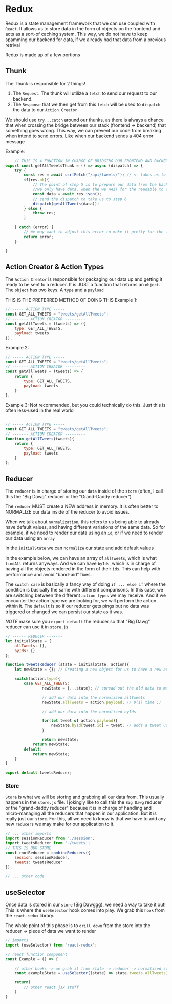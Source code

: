# Redux

Redux is a state management framework that we can use coupled with `React`. It allows us to store data in the form of objects on the frontend and acts as a sort-of caching system. This way, we do not have to keep spamming our backend for data, if we already had that data from a previous retrival

Redux is made up of a few portions


## Thunk

The Thunk is responsible for 2 things!
1. The `Request`. The thunk will utilize a `fetch` to send our request to our backend.
2. The `Response` that we then get from this `fetch` will be used to `dispatch` the data to our `Action Creator`

We should use `try...catch` around our thunks, as there is always a chance that when crossing the bridge between our stack (frontend -> backend) that something goes wrong. This way, we can prevent our code from breaking when intend to send errors. Like when our backend sends a 404 error message


Example:

```js
    // THIS IS A FUNCTION IN CHARGE OF BRIDGING OUR FRONTEND AND BACKEND
export const getAllTweetsThunk = () => async (dispatch) => {
    try {
        const res = await csrfFetch("/api/tweets/"); // <- takes us to step 4
        if(res.ok){
            // The point of step 5 is to prepare our data from the backend to be stored (cached)
            //we only have data, when the we WAIT for the readable to stream to be read
            const data = await res.json();
            // send the dispatch to take us to step 6
            dispatch(getAllTweets(data));
        } else {
            throw res;
        }

    } catch (error) {
        // We may want to adjust this error to make it pretty for the frontend to display
        return error;
    }

}

```

## Action Creator & Action Types

The `Action Creator` is responsible for packaging our data up and getting it ready to be sent to a reducer. It is JUST a function that returns an `object`. The `object` has two keys. A `type` and a `payload`

THIS IS THE PREFERRED METHOD OF DOING THIS
Example 1:

```js
// ----- ACTION TYPE -----
const GET_ALL_TWEETS = "tweets/getAllTweets";
// ------- ACTION CREATOR ---------
const getAllTweets = (tweets) => ({
    type: GET_ALL_TWEETS,
    payload: tweets
});

```

Example 2:

```js
// ----- ACTION TYPE -----
const GET_ALL_TWEETS = "tweets/getAllTweets";
// ------- ACTION CREATOR ---------
const getAllTweets = (tweets) => {
    return {
        type: GET_ALL_TWEETS,
        payload: tweets
    }
};


```



Example 3:  Not recommended, but you could technically do this. Just this is often less-used in the real world

```js

// ----- ACTION TYPE -----
const GET_ALL_TWEETS = "tweets/getAllTweets";
// ------- ACTION CREATOR ---------
function getAllTweets(tweets){
    return {
        type: GET_ALL_TWEETS,
        payload: tweets
    }
};


```



## Reducer

The `reducer` is in charge of storing our `data` inside of the `store` (often, I call this the "Big Dawg" reducer or the "Grand-Daddy reducer")

The `reducer` MUST create a NEW address in memory. It is often better to NORMALIZE our data inside of the reducer to avoid issues.


When we talk about `normalization`, this refers to us being able to already have default values, and having different variations of the same data. So for example, if we need to render our data using an `id`, or if we need to render our data using an `array`

In the `initialState` we can `normalize` our state and add default values

In the example below, we can have an array of `allTweets`, which is what `findAll` returns anyways. And we can have `byIds`, which is in charge of having all the objects rendered in the form of their `ids`. This can help with performance and avoid "band-aid" fixes.

The `switch case` is basically a fancy way of doing `if ... else if` where the condition is basically the same with different comparisons. In this case, we are switching between the different `action types` we may receive. And if we encounter the action type we are looking for, we will perform the action within it. The `default` is so if our reducer gets pings but no data was triggered or changed we can persist our state as it was.

*NOTE* make sure you `export default` the reducer so that "Big Dawg" reducer can use it in `store.js`


```js
// ------ REDUCER -------
let initialState = {
    allTweets: [],
    byIds: {}
};

function tweetsReducer (state = initialState, action){
    let newState = {}; // Creating a new object for us to have a new address in memory

    switch(action.type){
        case GET_ALL_TWEETS:
                newState = {...state}; // spread out the old data to make a clone of the state

                // add our data into the normalized allTweets
                newState.allTweets = action.payload; // O(1) time ;)

                // add our data into the normalized byIds

                for(let tweet of action.payload){
                    newState.byId[tweet.id] = tweet; // adds a tweet using it's unique id as a key
                }

                return newstate;
            return newState;
        default:
            return newState;
    }
}

export default tweetsReducer;


```


### Store

`Store` is what we will be storing and grabbing all our data from. This usually happens in the `store.js` file. I jokingly like to call this the `Big Dawg` reducer or the "grand-daddy reducer" because it is in charge of handling and micro-managing all the reducers that happen in our application. But it is really just our `store`. For this, all we need to know is that we have to add any new `reducers` we may make for our application to it.

```js
// ... other imports
import sessionReducer from "./session";
import tweetsReducer from './tweets';
// THIS IS OUR STORE
const rootReducer = combineReducers({
    session: sessionReducer,
    tweets: tweetsReducer
});

// ... other code

```


## useSelector

Once data is stored in our `store` (Big Dawggg), we need a way to take it out! This is where the `useSelector` hook comes into play. We grab this `hook` from the `react-redux` library.

The whole point of this phase is to `drill down` from the store into the reducer -> piece of data we want to render

```js
// imports
import {useSelector} from 'react-redux';

// react function component
const Example = () => {

    // other hooks -> we grab it from state -> reducer -> normalized state object/array
    const exampleState = useSelector((state) => state.tweets.allTweets);

    return(
        // other react jsx stuff
    )
}


```
